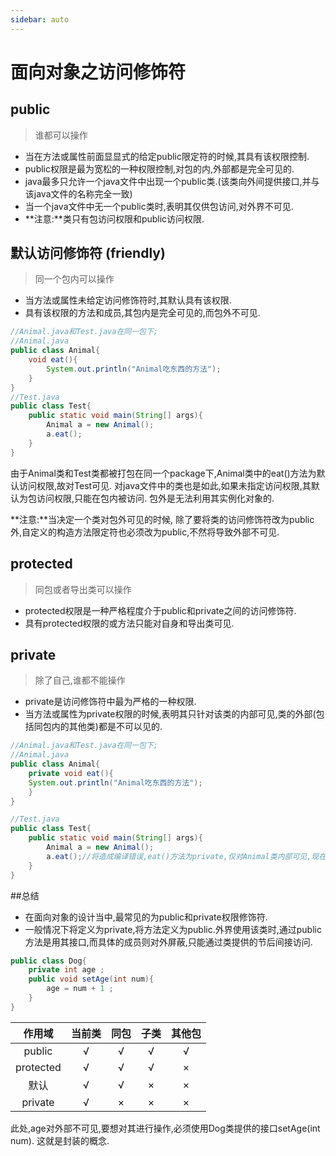 ```yaml
---
sidebar: auto
---
```


# 面向对象之访问修饰符

## public
>谁都可以操作

- 当在方法或属性前面显显式的给定public限定符的时候,其具有该权限控制.
- public权限是最为宽松的一种权限控制,对包的内,外部都是完全可见的.
- java最多只允许一个java文件中出现一个public类.(该类向外间提供接口,并与该java文件的名称完全一致)
- 当一个java文件中无一个public类时,表明其仅供包访问,对外界不可见.
- **注意:**类只有包访问权限和public访问权限.

## 默认访问修饰符 (friendly) 

>同一个包内可以操作

- 当方法或属性未给定访问修饰符时,其默认具有该权限.
- 具有该权限的方法和成员,其包内是完全可见的,而包外不可见.

```java
//Animal.java和Test.java在同一包下;
//Animal.java
public class Animal{
	void eat(){
		System.out.println("Animal吃东西的方法");
	}
}
//Test.java
public class Test{
	public static void main(String[] args){
		Animal a = new Animal();
		a.eat();
	}
}
```
由于Animal类和Test类都被打包在同一个package下,Animal类中的eat()方法为默认访问权限,故对Test可见.
对java文件中的类也是如此,如果未指定访问权限,其默认为包访问权限,只能在包内被访问.
包外是无法利用其实例化对象的.

**注意:**当决定一个类对包外可见的时候,
除了要将类的访问修饰符改为public外,自定义的构造方法限定符也必须改为public,不然将导致外部不可见.

## protected
>同包或者导出类可以操作

- protected权限是一种严格程度介于public和private之间的访问修饰符.
- 具有protected权限的或方法只能对自身和导出类可见.

## private
>除了自己,谁都不能操作

- private是访问修饰符中最为严格的一种权限.
- 当方法或属性为private权限的时候,表明其只针对该类的内部可见,类的外部(包括同包内的其他类)都是不可以见的.

```java
//Animal.java和Test.java在同一包下;
//Animal.java
public class Animal{
	private void eat(){
	System.out.println("Animal吃东西的方法");
	}
}

//Test.java
public class Test{
	public static void main(String[] args){
		Animal a = new Animal();
		a.eat();//将造成编译错误,eat()方法为private,仅对Animal类内部可见,现在在Test类内部,所以不可见.
	}
}
```
##总结
- 在面向对象的设计当中,最常见的为public和private权限修饰符.
- 一般情况下将定义为private,将方法定义为public.外界使用该类时,通过public方法是用其接口,而具体的成员则对外屏蔽,只能通过类提供的节后间接访问.
```java
public class Dog{
	private int age ;
	public void setAge(int num){
		age = num + 1 ;
	}
}
```

|作用域     |     当前类 |   同包   |   子类   |   其他包   |
| :--------: | :--------:| :------: | :------: | :------: |
| public    |   √ |  √  |√  |√  |
| protected    |   √ |  √  |√  |×  |
| 默认    |   √ |  √  |×  |×  |
| private    |   √ |  ×  |×  |×  |


此处,age对外部不可见,要想对其进行操作,必须使用Dog类提供的接口setAge(int num).
这就是封装的概念.

